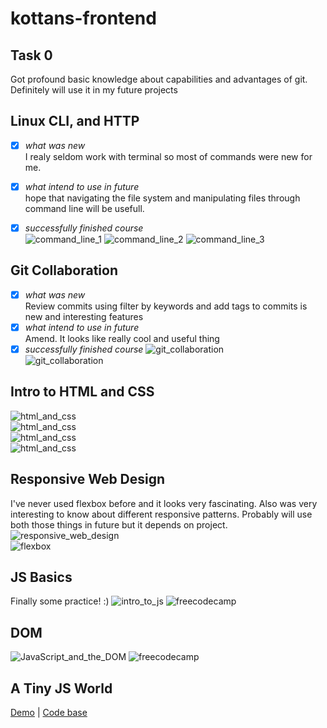 # kottans-frontend

## Task 0
Got profound basic knowledge about capabilities and advantages of git.
Definitely will use it in my future projects

## Linux CLI, and HTTP
- [x] *what was new*   
I realy seldom work with terminal so most of commands were new for me.

- [x] *what intend to use in future*    
hope that navigating the file system and manipulating files through command line will be usefull.

- [x] *successfully finished course*   
![command_line_1](task_linux_cli/command_line_1.jpg)
![command_line_2](task_linux_cli/command_line_2.jpg)
![command_line_3](task_linux_cli/command_line_3.jpg)

## Git Collaboration
- [x] *what was new*   
Review commits using filter by keywords and add tags to commits is new and interesting features
- [x] *what intend to use in future*    
 Amend. It looks like really cool and useful thing
- [x] *successfully finished course*
![git_collaboration](task_git_collaboration/github_&_collaboration.jpg)   
![git_collaboration](task_git_collaboration/version_control_with_git.jpg)   

## Intro to HTML and CSS
![html_and_css](task_html_css_intro/html_and_css.jpg)   
![html_and_css](task_html_css_intro/htmlacademy_1.jpg)   
![html_and_css](task_html_css_intro/htmlacademy_2.jpg)   
![html_and_css](task_html_css_intro/htmlacademy_3.jpg)  

## Responsive Web Design
I've never used flexbox before and it looks very fascinating. Also was very interesting to know about different responsive patterns.
Probably will use both those things in future but it depends on project. 
![responsive_web_design](task_responsive_web_design/responsive_web_design.jpg)   
![flexbox](task_responsive_web_design/flexboxfroggy.jpg)   

## JS Basics
Finally some practice! :)
![intro_to_js](task_js_basics/Intro_to_JS.jpg)
![freecodecamp](task_js_basics/freecodecamp_part1.jpg)   

## DOM
![JavaScript_and_the_DOM](task_js_dom/JavaScript_and_the_DOM.jpg)
![freecodecamp](task_js_dom/freecodecamp_part2.jpg)   
<!--
[Demo](https://sergsenras.github.io/kottans-frontend/task_js_dom/js-dom/) |
[Code base](https://github.com/SergSenras/kottans-frontend/tree/master/task_js_dom/js-dom)
Reviewed and approved by @OleksiyRudenko
-->

## A Tiny JS World
[Demo](https://sergsenras.github.io/kottans-frontend/task_tiny_js_world/) |
[Code base](https://github.com/SergSenras/kottans-frontend/tree/master/task_tiny_js_world)
<!-- Reviewed and approved by @OleksiyRudenko -->

